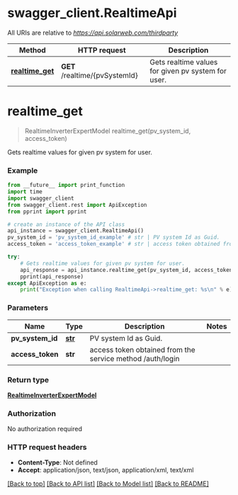 # swagger_client.RealtimeApi

All URIs are relative to *https://api.solarweb.com/thirdparty*

Method | HTTP request | Description
------------- | ------------- | -------------
[**realtime_get**](RealtimeApi.md#realtime_get) | **GET** /realtime/{pvSystemId} | Gets realtime values for given pv system for user.


# **realtime_get**
> RealtimeInverterExpertModel realtime_get(pv_system_id, access_token)

Gets realtime values for given pv system for user.

### Example
```python
from __future__ import print_function
import time
import swagger_client
from swagger_client.rest import ApiException
from pprint import pprint

# create an instance of the API class
api_instance = swagger_client.RealtimeApi()
pv_system_id = 'pv_system_id_example' # str | PV system Id as Guid.
access_token = 'access_token_example' # str | access token obtained from the service method /auth/login

try:
    # Gets realtime values for given pv system for user.
    api_response = api_instance.realtime_get(pv_system_id, access_token)
    pprint(api_response)
except ApiException as e:
    print("Exception when calling RealtimeApi->realtime_get: %s\n" % e)
```

### Parameters

Name | Type | Description  | Notes
------------- | ------------- | ------------- | -------------
 **pv_system_id** | [**str**](.md)| PV system Id as Guid. | 
 **access_token** | **str**| access token obtained from the service method /auth/login | 

### Return type

[**RealtimeInverterExpertModel**](RealtimeInverterExpertModel.md)

### Authorization

No authorization required

### HTTP request headers

 - **Content-Type**: Not defined
 - **Accept**: application/json, text/json, application/xml, text/xml

[[Back to top]](#) [[Back to API list]](../README.md#documentation-for-api-endpoints) [[Back to Model list]](../README.md#documentation-for-models) [[Back to README]](../README.md)

